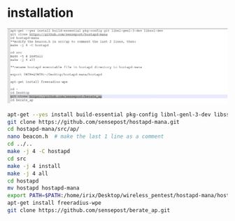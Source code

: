 # installation

![image.png](<../../../.gitbook/assets/image (29).png>)

```bash
apt-get --yes install build-essential pkg-config libnl-genl-3-dev libssl-dev
git clone https://github.com/sensepost/hostapd-mana.git
cd hostapd-mana/src/ap/
nano beacon.h  # make the last 1 line as a comment
cd ../..
make -j 4 -C hostapd
cd src
make -j 4 install
make -j 4 all
cd hostapd
mv hostapd hostapd-mana
export PATH=$PATH:/home/irix/Desktop/wireless_pentest/hostapd-mana/hostapd
apt-get install freeradius-wpe
git clone https://github.com/sensepost/berate_ap.git

```
